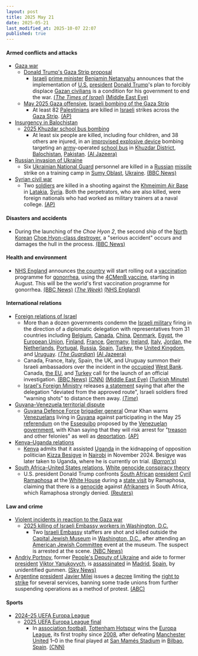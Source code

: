 ```yaml
---
layout: post
title: 2025 May 21
date: 2025-05-21
last_modified_at: 2025-10-07 22:07
published: true
---
```



#### Armed conflicts and attacks

* [Gaza war](https://en.wikipedia.org/wiki/Gaza_war "Gaza war")
  * [Donald Trump's Gaza Strip proposal](https://en.wikipedia.org/wiki/Donald_Trump%27s_February_2025_Gaza_Strip_proposal "Donald Trump's February 2025 Gaza Strip proposal")
    * [Israeli](https://en.wikipedia.org/wiki/Israel "Israel") [prime minister](https://en.wikipedia.org/wiki/Israeli_prime_minister "Israeli prime minister") [Benjamin Netanyahu](https://en.wikipedia.org/wiki/Benjamin_Netanyahu "Benjamin Netanyahu") announces that the implementation of [U.S.](https://en.wikipedia.org/wiki/U.S. "U.S.") [president](https://en.wikipedia.org/wiki/President_of_the_United_States "President of the United States") [Donald Trump](https://en.wikipedia.org/wiki/Donald_Trump "Donald Trump")'s plan to forcibly displace [Gazan civilians](https://en.wikipedia.org/wiki/Gazans "Gazans") is a condition for his government to end the war. [(*The Times of Israel*)](https://www.timesofisrael.com/liveblog_entry/netanyahu-implementation-of-trumps-gaza-relocation-plan-is-condition-for-ending-war/) [(Middle East Eye)](https://www.middleeasteye.net/live-blog/live-blog-update/netanyahu-says-trumps-forced-displacement-plan-condition-ending-war-gaza)
  * [May 2025 Gaza offensive](https://en.wikipedia.org/wiki/May_2025_Gaza_offensive "May 2025 Gaza offensive"), [Israeli bombing of the Gaza Strip](https://en.wikipedia.org/wiki/Israeli_bombing_of_the_Gaza_Strip "Israeli bombing of the Gaza Strip")
    * At least 82 [Palestinians](https://en.wikipedia.org/wiki/Palestinians "Palestinians") are killed in [Israeli](https://en.wikipedia.org/wiki/Israel_Defence_Forces "Israel Defence Forces") strikes across the [Gaza Strip](https://en.wikipedia.org/wiki/Gaza_Strip "Gaza Strip"). [(AP)](https://apnews.com/article/israel-palestinians-hamas-war-news-hostages-05-21-2025-11444e8b684b983dbb64daa5854b7b14)
* [Insurgency in Balochistan](https://en.wikipedia.org/wiki/Insurgency_in_Balochistan "Insurgency in Balochistan")
  * [2025 Khuzdar school bus bombing](https://en.wikipedia.org/wiki/2025_Khuzdar_school_bus_bombing "2025 Khuzdar school bus bombing")
    * At least six people are killed, including four children, and 38 others are injured, in an [improvised explosive device](https://en.wikipedia.org/wiki/Improvised_explosive_device "Improvised explosive device") bombing targeting an [army](https://en.wikipedia.org/wiki/Pakistan_Armed_Forces "Pakistan Armed Forces")-operated [school bus](https://en.wikipedia.org/wiki/School_bus "School bus") in [Khuzdar District](https://en.wikipedia.org/wiki/Khuzdar_District "Khuzdar District"), [Balochistan](https://en.wikipedia.org/wiki/Balochistan%2C_Pakistan "Balochistan, Pakistan"), [Pakistan](https://en.wikipedia.org/wiki/Pakistan "Pakistan"). [(Al Jazeera)](https://www.aljazeera.com/news/2025/5/21/at-least-four-children-killed-in-southwest-pakistin-blast)
* [Russian invasion of Ukraine](https://en.wikipedia.org/wiki/Russian_invasion_of_Ukraine "Russian invasion of Ukraine")
  * Six [Ukrainian National Guard](https://en.wikipedia.org/wiki/National_Guard_of_Ukraine "National Guard of Ukraine") personnel are killed in a [Russian](https://en.wikipedia.org/wiki/Russian_Armed_Forces "Russian Armed Forces") [missile](https://en.wikipedia.org/wiki/Missile "Missile") strike on a training camp in [Sumy Oblast](https://en.wikipedia.org/wiki/Sumy_Oblast "Sumy Oblast"), [Ukraine](https://en.wikipedia.org/wiki/Ukraine "Ukraine"). [(BBC News)](https://www.bbc.co.uk/news/articles/cvg770d0gpko)
* [Syrian civil war](https://en.wikipedia.org/wiki/Syrian_civil_war "Syrian civil war")
  * Two [soldiers](https://en.wikipedia.org/wiki/Syrian_Armed_Forces "Syrian Armed Forces") are killed in a shooting against the [Khmeimim Air Base](https://en.wikipedia.org/wiki/Khmeimim_Air_Base "Khmeimim Air Base") in [Latakia](https://en.wikipedia.org/wiki/Latakia "Latakia"), [Syria](https://en.wikipedia.org/wiki/Syria "Syria"). Both the perpetrators, who are also killed, were foreign nationals who had worked as military trainers at a naval college. [(AP)](https://apnews.com/article/syrian-hmeimim-russian-base-attack-2b61871338c51ec233d61df00f759a29)

#### Disasters and accidents

* During the launching of the *Choe Hyon 2*, the second ship of the [North Korean](https://en.wikipedia.org/wiki/North_Korea "North Korea") [Choe Hyon-class destroyer](https://en.wikipedia.org/wiki/Choe_Hyon-class_destroyer "Choe Hyon-class destroyer"), a "serious accident" occurs and damages the hull in the process. [(BBC News)](https://www.bbc.co.uk/news/articles/c39xzn970pyo)

#### Health and environment

* [NHS England](https://en.wikipedia.org/wiki/NHS_England "NHS England") announces [the country](https://en.wikipedia.org/wiki/England "England") will start rolling out a [vaccination](https://en.wikipedia.org/wiki/Vaccination "Vaccination") programme for [gonorrhea](https://en.wikipedia.org/wiki/Gonorrhea "Gonorrhea"), using the [4CMenB vaccine](https://en.wikipedia.org/wiki/Meningococcal_vaccine "Meningococcal vaccine"), starting in August. This will be the world's first vaccination programme for gonorrhea. [(BBC News)](https://www.bbc.com/news/articles/cded26z16leo) [(*The Week*)](https://www.theweek.in/news/health/2025/05/21/nhs-england-to-roll-out-world-s-first-vaccine-to-prevent-gonorrhoea.html) [(NHS England)](https://www.england.nhs.uk/2025/05/nhs-and-local-government-to-roll-out-world-first-vaccine-programme-to-prevent-gonorrhoea/)

#### International relations

* [Foreign relations of Israel](https://en.wikipedia.org/wiki/Foreign_relations_of_Israel "Foreign relations of Israel")
  * More than a dozen governments condemn the [Israeli military](https://en.wikipedia.org/wiki/Israel_Defense_Forces "Israel Defense Forces") firing in the direction of a diplomatic delegation with representatives from 31 countries including [Belgium](https://en.wikipedia.org/wiki/Belgium "Belgium"), [Canada](https://en.wikipedia.org/wiki/Canada "Canada"), [China](https://en.wikipedia.org/wiki/China "China"), [Denmark](https://en.wikipedia.org/wiki/Denmark "Denmark"), [Egypt](https://en.wikipedia.org/wiki/Egypt "Egypt"), the [European Union](https://en.wikipedia.org/wiki/Foreign_relations_of_the_European_Union "Foreign relations of the European Union"), [Finland](https://en.wikipedia.org/wiki/Finland "Finland"), [France](https://en.wikipedia.org/wiki/France "France"), [Germany](https://en.wikipedia.org/wiki/Germany "Germany"), [Ireland](https://en.wikipedia.org/wiki/Ireland "Ireland"), [Italy](https://en.wikipedia.org/wiki/Italy "Italy"), [Jordan](https://en.wikipedia.org/wiki/Jordan "Jordan"), the [Netherlands](https://en.wikipedia.org/wiki/Netherlands "Netherlands"), [Portugal](https://en.wikipedia.org/wiki/Portugal "Portugal"), [Russia](https://en.wikipedia.org/wiki/Russia "Russia"), [Spain](https://en.wikipedia.org/wiki/Spain "Spain"), [Turkey](https://en.wikipedia.org/wiki/Turkey "Turkey"), the [United Kingdom](https://en.wikipedia.org/wiki/United_Kingdom "United Kingdom"), and [Uruguay](https://en.wikipedia.org/wiki/Uruguay "Uruguay"). [(*The Guardian*)](https://www.theguardian.com/world/2025/may/21/israeli-troops-fire-warning-shots-25-diplomats-visiting-occupied-west-bank) [(Al Jazeera)](https://www.aljazeera.com/news/2025/5/22/governments-condemn-israel-for-firing-towards-diplomats-in-west-bank)
  * Canada, France, Italy, Spain, the UK, and Uruguay summon their Israeli ambassadors over the incident in the [occupied](https://en.wikipedia.org/wiki/Israeli_occupation_of_the_West_Bank "Israeli occupation of the West Bank") [West Bank](https://en.wikipedia.org/wiki/West_Bank "West Bank"). Canada, [the EU](https://en.wikipedia.org/wiki/High_Representative_of_the_Union_for_Foreign_Affairs_and_Security_Policy "High Representative of the Union for Foreign Affairs and Security Policy"), and [Turkey](https://en.wikipedia.org/wiki/Turkey "Turkey") call for the launch of an official investigation. [(BBC News)](https://www.bbc.com/news/articles/cvg776ewgn2o) [(CNN)](https://www.cnn.com/2025/05/21/middleeast/diplomats-israeli-fire-west-bank-intl) [(Middle East Eye)](https://www.middleeasteye.net/live-blog/live-blog-update/uruguay-summons-israeli-envoy-after-troops-fire-diplomats-jenin) [(Turkish Minute)](https://www.turkishminute.com/2025/05/22/turkey-urges-probe-into-israeli-warning-shots-during-diplomats-visit-to-west-bank-ministry/)
  * [Israel's Foreign Ministry](https://en.wikipedia.org/wiki/Ministry_of_Foreign_Affairs_%28Israel%29 "Ministry of Foreign Affairs (Israel)") releases [a statement](https://x.com/israelmfa/status/1925167721425080617) saying that after the delegation "deviated from the approved route", Israeli soldiers fired "warning shots" to distance them away. [(*Time*)](https://time.com/7287468/european-leaders-summon-israeli-ambassadors-warning-shots-diplomats/)
* [Guyana–Venezuela territorial dispute](https://en.wikipedia.org/wiki/Guyana%E2%80%93Venezuela_territorial_dispute "Guyana–Venezuela territorial dispute")
  * [Guyana Defence Force](https://en.wikipedia.org/wiki/Guyana_Defence_Force "Guyana Defence Force") [brigadier general](https://en.wikipedia.org/wiki/Brigadier_general "Brigadier general") Omar Khan warns [Venezuelans](https://en.wikipedia.org/wiki/Venezuelans "Venezuelans") living in [Guyana](https://en.wikipedia.org/wiki/Guyana "Guyana") against participating in the May 25 [referendum](https://en.wikipedia.org/wiki/Referendum "Referendum") on the [Essequibo](https://en.wikipedia.org/wiki/Guyana%E2%80%93Venezuela_territorial_dispute "Guyana–Venezuela territorial dispute") proposed by the [Venezuelan government](https://en.wikipedia.org/wiki/Venezuelan_government "Venezuelan government"), with Khan saying that they will risk arrest for "[treason](https://en.wikipedia.org/wiki/Treason "Treason") and other felonies" as well as [deportation](https://en.wikipedia.org/wiki/Deportation "Deportation"). [(AP)](https://apnews.com/article/guyana-venezuela-elections-essequibo-dispute-a74a9e86bb8ccffe8744a0068cba8502)
* [Kenya–Uganda relations](https://en.wikipedia.org/wiki/Kenya%E2%80%93Uganda_relations "Kenya–Uganda relations")
  * [Kenya](https://en.wikipedia.org/wiki/Kenya "Kenya") admits that it assisted [Uganda](https://en.wikipedia.org/wiki/Uganda "Uganda") in the kidnapping of opposition politician [Kizza Besigye](https://en.wikipedia.org/wiki/Kizza_Besigye "Kizza Besigye") in [Nairobi](https://en.wikipedia.org/wiki/Nairobi "Nairobi") in November 2024. Besigye was later taken to Uganda, where he is currently on trial. [(*Barron's*)](https://www.barrons.com/news/kenya-admits-role-in-kidnapping-of-uganda-opposition-leader-a3fdae4b)
* [South Africa–United States relations](https://en.wikipedia.org/wiki/South_Africa%E2%80%93United_States_relations "South Africa–United States relations"), [White genocide conspiracy theory](https://en.wikipedia.org/wiki/White_genocide_conspiracy_theory "White genocide conspiracy theory")
  * U.S. president Donald Trump confronts [South African](https://en.wikipedia.org/wiki/South_Africa "South Africa") [president](https://en.wikipedia.org/wiki/President_of_South_Africa "President of South Africa") [Cyril Ramaphosa](https://en.wikipedia.org/wiki/Cyril_Ramaphosa "Cyril Ramaphosa") at the [White House](https://en.wikipedia.org/wiki/White_House "White House") during a [state visit](https://en.wikipedia.org/wiki/State_visit "State visit") by Ramaphosa, claiming that there is a [genocide](https://en.wikipedia.org/wiki/Genocide "Genocide") against [Afrikaners](https://en.wikipedia.org/wiki/Afrikaners "Afrikaners") in South Africa, which Ramaphosa strongly denied. [(Reuters)](https://www.reuters.com/world/africa/under-attack-by-trump-south-africas-ramaphosa-responds-with-trade-deal-offer-2025-05-21/)

#### Law and crime

* [Violent incidents in reaction to the Gaza war](https://en.wikipedia.org/wiki/Violent_incidents_in_reaction_to_the_Gaza_war "Violent incidents in reaction to the Gaza war")
  * [2025 killing of Israeli Embassy workers in Washington, D.C.](https://en.wikipedia.org/wiki/2025_killing_of_Israeli_Embassy_workers_in_Washington%2C_D.C. "2025 killing of Israeli Embassy workers in Washington, D.C.")
    * Two [Israeli Embassy](https://en.wikipedia.org/wiki/Embassy_of_Israel%2C_Washington%2C_D.C. "Embassy of Israel, Washington, D.C.") staffers are shot and killed outside the [Capital Jewish Museum](https://en.wikipedia.org/wiki/Capital_Jewish_Museum "Capital Jewish Museum") in [Washington, D.C.](https://en.wikipedia.org/wiki/Washington%2C_D.C. "Washington, D.C."), after attending an [American Jewish Committee](https://en.wikipedia.org/wiki/American_Jewish_Committee "American Jewish Committee") event at the museum. The suspect is arrested at the scene. [(NBC News)](https://www.nbcnews.com/news/rcna208427)
* [Andriy Portnov](https://en.wikipedia.org/wiki/Andriy_Portnov "Andriy Portnov"), former [People's Deputy of Ukraine](https://en.wikipedia.org/wiki/People%27s_Deputy_of_Ukraine "People's Deputy of Ukraine") and aide to former [president](https://en.wikipedia.org/wiki/President_of_Ukraine "President of Ukraine") [Viktor Yanukovych](https://en.wikipedia.org/wiki/Viktor_Yanukovych "Viktor Yanukovych"), is [assassinated](https://en.wikipedia.org/wiki/Assassination "Assassination") in [Madrid](https://en.wikipedia.org/wiki/Madrid "Madrid"), [Spain](https://en.wikipedia.org/wiki/Spain "Spain"), by unidentified gunmen. [(Sky News)](https://news.sky.com/story/aide-to-former-ukrainian-president-shot-dead-in-madrid-13372008)
* [Argentine](https://en.wikipedia.org/wiki/Argentina "Argentina") [president](https://en.wikipedia.org/wiki/President_of_Argentina "President of Argentina") [Javier Milei](https://en.wikipedia.org/wiki/Javier_Milei "Javier Milei") issues a [decree](https://en.wikipedia.org/wiki/Decree "Decree") limiting the [right to strike](https://en.wikipedia.org/wiki/Right_to_strike "Right to strike") for several services, banning some trade unions from further suspending operations as a method of protest. [(ABC)](https://www.abc.es/internacional/gobierno-milei-limita-decreto-derecho-huelga-argentina-20250521230811-nt.html)

#### Sports

* [2024–25 UEFA Europa League](https://en.wikipedia.org/wiki/2024%E2%80%9325_UEFA_Europa_League "2024–25 UEFA Europa League")
  * [2025 UEFA Europa League final](https://en.wikipedia.org/wiki/2025_UEFA_Europa_League_final "2025 UEFA Europa League final")
    * In [association football](https://en.wikipedia.org/wiki/Association_football "Association football"), [Tottenham Hotspur](https://en.wikipedia.org/wiki/Tottenham_Hotspur_F.C. "Tottenham Hotspur F.C.") wins the [Europa League](https://en.wikipedia.org/wiki/UEFA_Europa_League "UEFA Europa League"), its first trophy since [2008](https://en.wikipedia.org/wiki/2008_Football_League_Cup_final "2008 Football League Cup final"), after defeating [Manchester United](https://en.wikipedia.org/wiki/Manchester_United_F.C. "Manchester United F.C.") 1–0 in the final played at [San Mamés Stadium](https://en.wikipedia.org/wiki/San_Mam%C3%A9s_Stadium_%282013%29 "San Mamés Stadium (2013)") in [Bilbao](https://en.wikipedia.org/wiki/Bilbao "Bilbao"), [Spain](https://en.wikipedia.org/wiki/Spain "Spain"). [(CNN)](https://edition.cnn.com/2025/05/21/sport/tottenham-win-europa-league-manchester-united-spt)
